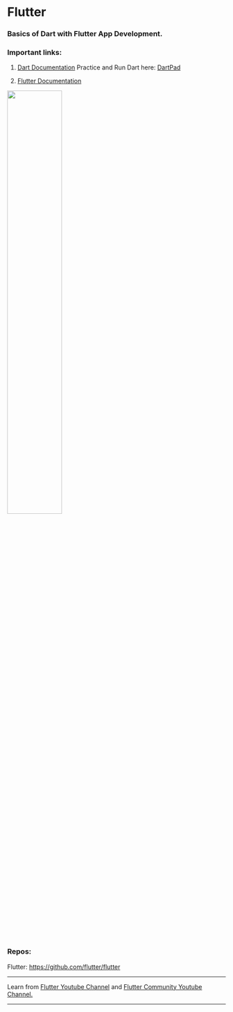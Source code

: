 # Flutter
### Basics of Dart with Flutter App Development.

### Important links:

1. <a href='https://dart.dev/guides'>Dart Documentation</a>
Practice and Run Dart here: <a href='https://dartpad.dev/?'>DartPad</a>

2. <a href ='https://flutter.dev/docs'>Flutter Documentation</a>

<img src='https://i.morioh.com/2019/11/13/109db3f2d64a.jpg' width=50%>

### Repos:

Flutter: https://github.com/flutter/flutter

<hr>

Learn from <a href='https://www.youtube.com/flutterdev'>Flutter Youtube Channel</a> and <a href='https://www.youtube.com/c/FlutterCommunityVideos'>Flutter Community Youtube Channel.</a> 

<hr>
